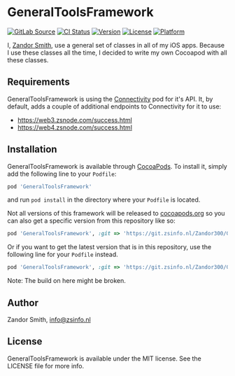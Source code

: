 # GeneralToolsFramework

[![GitLab Source](http://img.shields.io/badge/source-GitLab-%23292961.svg)](https://git.zsinfo.nl/Zandor300/GeneralToolsFramework)
[![CI Status](https://git.zsinfo.nl/Zandor300/GeneralToolsFramework/badges/master/build.svg)](https://git.zsinfo.nl/Zandor300/GeneralToolsFramework/pipelines)
[![Version](https://img.shields.io/cocoapods/v/GeneralToolsFramework.svg?style=flat)](https://cocoapods.org/pods/GeneralToolsFramework)
[![License](https://img.shields.io/cocoapods/l/GeneralToolsFramework.svg?style=flat)](https://cocoapods.org/pods/GeneralToolsFramework)
[![Platform](https://img.shields.io/cocoapods/p/GeneralToolsFramework.svg?style=flat)](https://cocoapods.org/pods/GeneralToolsFramework)

I, [Zandor Smith](https://zandorsmith.com), use a general set of classes in all of my iOS apps. Because I use these classes all the time, I decided to write my own Cocoapod with all these classes.

## Requirements

GeneralToolsFramework is using the [Connectivity](https://cocoapods.org/pods/Connectivity) pod for it's API. It, by default, adds a couple of additional endpoints to Connectivity for it to use:
- https://web3.zsnode.com/success.html
- https://web4.zsnode.com/success.html

## Installation

GeneralToolsFramework is available through [CocoaPods](https://cocoapods.org). To install
it, simply add the following line to your `Podfile`:

```ruby
pod 'GeneralToolsFramework'
```

and run `pod install` in the directory where your `Podfile` is located.

Not all versions of this framework will be released to [cocoapods.org](https://cocoapods.org) so you can also get a specific version from this repository like so:

```ruby
pod 'GeneralToolsFramework', :git => 'https://git.zsinfo.nl/Zandor300/GeneralToolsFramework.git', :tag => '1.0.1'
```

Or if you want to get the latest version that is in this repository, use the following line for your `Podfile` instead.

```ruby
pod 'GeneralToolsFramework', :git => 'https://git.zsinfo.nl/Zandor300/GeneralToolsFramework.git', :head
```

Note: The build on here might be broken.

## Author

Zandor Smith, info@zsinfo.nl

## License

GeneralToolsFramework is available under the MIT license. See the LICENSE file for more info.
